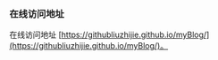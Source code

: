 ### 在线访问地址
在线访问地址 [https://githubliuzhijie.github.io/myBlog/](https://githubliuzhijie.github.io/myBlog/)。
